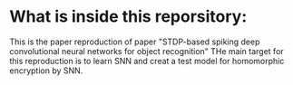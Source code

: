 # What is inside this reporsitory:
This is the paper reproduction of paper "STDP-based spiking deep convolutional neural networks for object recognition"
THe main target for this reproduction is to learn SNN and creat a test model for homomorphic encryption by SNN.

